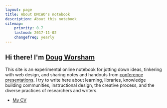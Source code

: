 ```yaml
---
layout: page
title: About DMCWO's notebook
description: About this notebook
sitemap:
    priority: 0.7
    lastmod: 2017-11-02
    changefreq: yearly
---
```

## Hi there! I'm [Doug Worsham](http://twitter.com/dmcwo)

This site is an experimental online notebook for jotting down ideas, tinkering with web design, and sharing notes and handouts from [conference presentations]({{site.url}}/presentations). I try to write here about learning, libraries, knowledge building communities, instructional design, the creative process, and the diverse practices of researchers and writers.

<ul class="actions">
	<li><a href="{{ "/about/cv" | absolute_url }}" class="button">My CV</a></li>
</ul>
